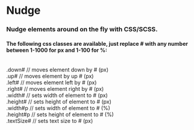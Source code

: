 Nudge
=====

<h3>Nudge elements around on the fly with CSS/SCSS.</h3>
<h4>The following css classes are available, just replace # with any number between 1-1000 for px and 1-100 for %:</h4>
<br />
.down#  	// moves element down by # (px)<br />
.up#		// moves element by up # (px)<br />
.left#		// moves element left by # (px)<br />
.right#		// moves element right by # (px)<br />
.width#		// sets width of element to # (px)<br />
.height#	// sets height of element to # (px)<br />
.width#p	// sets width of element to # (%)<br />
.height#p	// sets height of element to # (%)<br />
.textSize#	// sets text size to # (px)<br />
